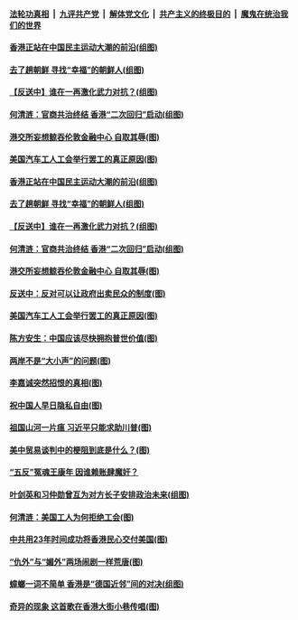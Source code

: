 ####  [法轮功真相](../../../../basic/blob/master/README.md?t=09201813) &nbsp;|&nbsp; [九评共产党](../../../../9ping.md/blob/master/README.md?t=09201813) &nbsp;|&nbsp; [解体党文化](../../../../jtdwh.md/blob/master/README.md?t=09201813)  &nbsp;|&nbsp; [共产主义的终极目的](../../../../gczydzjmd.md/blob/master/README.md?t=09201813) &nbsp;|&nbsp; [魔鬼在统治我们的世界](../../../../mgztzwmdsj.md/blob/master/README.md?t=09201813) 

#### [香港正站在中国民主运动大潮的前沿(组图)](../pages/p4/907895.md?t=09201813) 

#### [去了趟朝鲜 寻找“幸福”的朝鲜人(组图)](../pages/p4/907939.md?t=09201813) 

#### [【反送中】谁在一再激化武力对抗？(组图)](../pages/p4/907935.md?t=09201813) 

#### [何清涟：官商共治终结 香港“二次回归”启动(组图)](../pages/p4/907931.md?t=09201813) 

#### [港交所妄想鲸吞伦敦金融中心 自取其辱(图)](../pages/p4/907926.md?t=09201813) 

#### [美国汽车工人工会举行罢工的真正原因(图)](../pages/p4/907906.md?t=09201813) 

#### [香港正站在中国民主运动大潮的前沿(组图)](../pages/p4/907895.md?t=09201813) 

#### [去了趟朝鲜 寻找“幸福”的朝鲜人(组图)](../pages/p4/907939.md?t=09201813) 

#### [【反送中】谁在一再激化武力对抗？(组图)](../pages/p4/907935.md?t=09201813) 

#### [何清涟：官商共治终结 香港“二次回归”启动(组图)](../pages/p4/907931.md?t=09201813) 

#### [港交所妄想鲸吞伦敦金融中心 自取其辱(图)](../pages/p4/907926.md?t=09201813) 

#### [反送中：反对可以让政府出卖民众的制度(图)](../pages/p4/907923.md?t=09201813) 

#### [美国汽车工人工会举行罢工的真正原因(图)](../pages/p4/907906.md?t=09201813) 

#### [陈方安生：中国应该尽快拥抱普世价值(图)](../pages/p4/907826.md?t=09201813) 

#### [两岸不是“大小声”的问题(图)](../pages/p4/907825.md?t=09201813) 

#### [李嘉诚突然招恨的真相(图)](../pages/p4/907799.md?t=09201813) 

#### [祝中国人早日隐私自由(图)](../pages/p4/907797.md?t=09201813) 

#### [祖国山河一片瘟 习近平只能求助川普(图)](../pages/p4/907796.md?t=09201813) 

#### [美中贸易谈判中的梗阻到底是什么？(图)](../pages/p4/907791.md?t=09201813) 

#### [“五反”冤魂王康年 因谁赖账肆魔奸？](../pages/p4/907787.md?t=09201813) 

#### [叶剑英和习仲勋曾互为对方长子安排政治未来(组图)](../pages/p4/907786.md?t=09201813) 

#### [何清涟：美国工人为何拒绝工会(图)](../pages/p4/907701.md?t=09201813) 

#### [中共用23年时间成功将香港民心交付美国(图)](../pages/p4/907698.md?t=09201813) 

#### [“仇外”与“媚外”两场闹剧一样荒唐(图)](../pages/p4/907689.md?t=09201813) 

#### [蟑螂一词不简单 香港是“德国近邻”间的对决(组图)](../pages/p4/907618.md?t=09201813) 

#### [奇异的现象 这首歌在香港大街小巷传唱(图)](../pages/p4/907583.md?t=09201813) 


